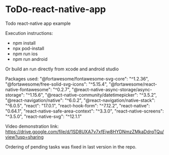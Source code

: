 # ToDo-react-native-app
Todo react-native app example

Execution instructions:
- npm install
- npx pod-install
- npm run ios
- npm run android

Or build an run directly from xcode and android studio

Packages used:
    "@fortawesome/fontawesome-svg-core": "^1.2.36",
    "@fortawesome/free-solid-svg-icons": "^5.15.4",
    "@fortawesome/react-native-fontawesome": "^0.2.7",
    "@react-native-async-storage/async-storage": "^1.15.6",
    "@react-native-community/datetimepicker": "^3.5.2",
    "@react-navigation/native": "^6.0.2",
    "@react-navigation/native-stack": "^6.0.5",
    "react": "17.0.1",
    "react-hook-form": "^7.12.2",
    "react-native": "0.64.1",
    "react-native-safe-area-context": "^3.3.0",
    "react-native-screens": "^3.5.0",
    "react-native-svg": "^12.1.1"

Video demonstration link:
https://drive.google.com/file/d/1SD8UXA7v7xfEjw8HYDNmzZMkaDdrqTQu/view?usp=sharing

Ordering of pending tasks was fixed in last version in the repo.